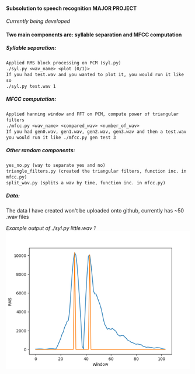 #### Subsolution to speech recognition MAJOR PROJECT 
*Currently being developed*

#### Two main components are: syllable separation and MFCC computation
##### Syllable separation: 
	Applied RMS block processing on PCM (syl.py)
	./syl.py <wav_name> <plot (0/1)>
	If you had test.wav and you wanted to plot it, you would run it like so
	./syl.py test.wav 1
##### MFCC computation: 
	Applied hanning window and FFT on PCM, compute power of triangular filters
	./mfcc.py <wav_name> <compared_wav> <number_of_wav>
	If you had gen0.wav, gen1.wav, gen2.wav, gen3.wav and then a test.wav
	you would run it like ./mfcc.py gen test 3
##### Other random components:
	yes_no.py (way to separate yes and no)
	triangle_filters.py (created the triangular filters, function inc. in mfcc.py)
	split_wav.py (splits a wav by time, function inc. in mfcc.py)	
##### Data:
The data I have created won't be uploaded onto github, currently has ~50 .wav files

*Example output of ./syl.py little.wav 1*
![Alt text](/little.png?raw=true "Optional Title")

